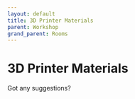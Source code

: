 ```yaml
---
layout: default
title: 3D Printer Materials
parent: Workshop
grand_parent: Rooms
---
```


# 3D Printer Materials

Got any suggestions?
